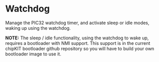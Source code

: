 Watchdog
========

Manage the PIC32 watchdog timer, and activate sleep or idle modes, waking up using the watchdog.

**NOTE:** The sleep / idle functionality, using the watchdog to wake up, requires a bootloader with NMI
support.  This support is in the current chipKIT bootloader github repository so you will have to build
your own bootloader image to use it.
